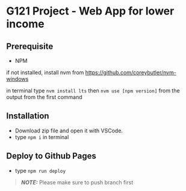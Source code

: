# **G121 Project - Web App for lower income**
## Prerequisite
- NPM

if not installed, install nvm from https://github.com/coreybutler/nvm-windows

in terminal type `nvm install lts` then `nvm use [npm version]` from the output from the first command
## Installation
- Download zip file and open it with VSCode.
- type `npm i` in terminal

## Deploy to Github Pages
- type `npm run deploy`
> **_NOTE:_** Please make sure to push branch first
 